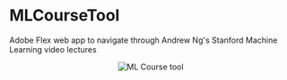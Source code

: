 MLCourseTool
============

Adobe Flex web app to navigate through Andrew Ng's Stanford Machine Learning video lectures

<p align="center" >
  <img src="http://mindwriting.org/blog/wp-content/uploads/2014/06/ml_coursetool1.png" alt="ML Course tool" title="ML Course tool" />
</p>
